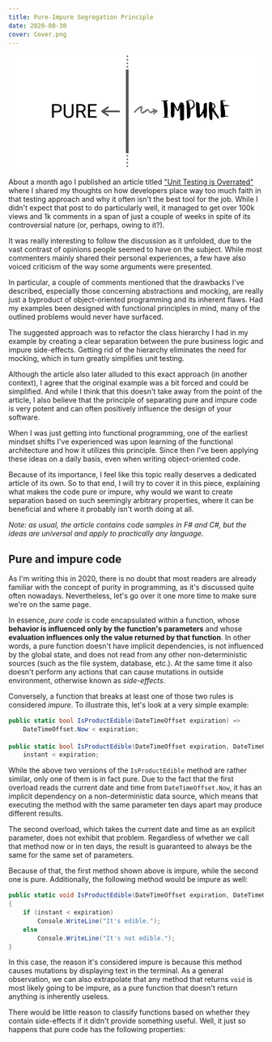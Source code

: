 ```yaml
---
title: Pure-Impure Segregation Principle
date: 2020-08-30
cover: Cover.png
---
```


![cover](Cover.png)

About a month ago I published an article titled ["Unit Testing is Overrated"](/blog/unit-testing-is-overrated) where I shared my thoughts on how developers place way too much faith in that testing approach and why it often isn't the best tool for the job. While I didn't expect that post to do particularly well, it managed to get over 100k views and 1k comments in a span of just a couple of weeks in spite of its controversial nature (or, perhaps, owing to it?).

It was really interesting to follow the discussion as it unfolded, due to the vast contrast of opinions people seemed to have on the subject. While most commenters mainly shared their personal experiences, a few have also voiced criticism of the way some arguments were presented.

In particular, a couple of comments mentioned that the drawbacks I've described, especially those concerning abstractions and mocking, are really just a byproduct of object-oriented programming and its inherent flaws. Had my examples been designed with functional principles in mind, many of the outlined problems would never have surfaced.

The suggested approach was to refactor the class hierarchy I had in my example by creating a clear separation between the pure business logic and impure side-effects. Getting rid of the hierarchy eliminates the need for mocking, which in turn greatly simplifies unit testing.

Although the article also later alluded to this exact approach (in another context), I agree that the original example was a bit forced and could be simplified. And while I think that this doesn't take away from the point of the article, I also believe that the principle of separating pure and impure code is very potent and can often positively influence the design of your software.

When I was just getting into functional programming, one of the earliest mindset shifts I've experienced was upon learning of the functional architecture and how it utilizes this principle. Since then I've been applying these ideas on a daily basis, even when writing object-oriented code.

Because of its importance, I feel like this topic really deserves a dedicated article of its own. So to that end, I will try to cover it in this piece, explaining what makes the code pure or impure, why would we want to create separation based on such seemingly arbitrary properties, where it can be beneficial and where it probably isn't worth doing at all.

_Note: as usual, the article contains code samples in F# and C#, but the ideas are universal and apply to practically any language._

## Pure and impure code

As I'm writing this in 2020, there is no doubt that most readers are already familiar with the concept of purity in programming, as it's discussed quite often nowadays. Nevertheless, let's go over it one more time to make sure we're on the same page.

In essence, _pure code_ is code encapsulated within a function, whose **behavior is influenced only by the function's parameters** and whose **evaluation influences only the value returned by that function**. In other words, a pure function doesn't have implicit dependencies, is not influenced by the global state, and does not read from any other non-deterministic sources (such as the file system, database, etc.). At the same time it also doesn't perform any actions that can cause mutations in outside environment, otherwise known as _side-effects_.

Conversely, a function that breaks at least one of those two rules is considered _impure_. To illustrate this, let's look at a very simple example:

```csharp
public static bool IsProductEdible(DateTimeOffset expiration) =>
    DateTimeOffset.Now < expiration;

public static bool IsProductEdible(DateTimeOffset expiration, DateTimeOffset instant) =>
    instant < expiration;
```

While the above two versions of the `IsProductEdible` method are rather similar, only one of them is in fact pure. Due to the fact that the first overload reads the current date and time from `DateTimeOffset.Now`, it has an implicit dependency on a non-deterministic data source, which means that executing the method with the same parameter ten days apart may produce different results.

The second overload, which takes the current date and time as an explicit parameter, does not exhibit that problem. Regardless of whether we call that method now or in ten days, the result is guaranteed to always be the same for the same set of parameters.

Because of that, the first method shown above is impure, while the second one is pure. Additionally, the following method would be impure as well:

```csharp
public static void IsProductEdible(DateTimeOffset expiration, DateTimeOffset instant)
{
    if (instant < expiration)
        Console.WriteLine("It's edible.");
    else
        Console.WriteLine("It's not edible.");
}
```

In this case, the reason it's considered impure is because this method causes mutations by displaying text in the terminal. As a general observation, we can also extrapolate that any method that returns `void` is most likely going to be impure, as a pure function that doesn't return anything is inherently useless.

There would be little reason to classify functions based on whether they contain side-effects if it didn't provide something useful. Well, it just so happens that pure code has the following properties:
